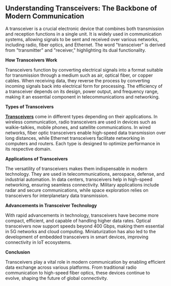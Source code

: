 ## Understanding Transceivers: The Backbone of Modern Communication

A transceiver is a crucial electronic device that combines both transmission and reception functions in a single unit. It is widely used in communication systems, allowing signals to be sent and received over various networks, including radio, fiber optics, and Ethernet. The word "transceiver" is derived from "transmitter" and "receiver," highlighting its dual functionality.

**How Transceivers Work**

Transceivers function by converting electrical signals into a format suitable for transmission through a medium such as air, optical fiber, or copper cables. When receiving data, they reverse the process by converting incoming signals back into electrical form for processing. The efficiency of a transceiver depends on its design, power output, and frequency range, making it an essential component in telecommunications and networking.

**Types of Transceivers**

[**Transceivers**](https://www.newtownspares.com/) come in different types depending on their applications. In wireless communication, radio transceivers are used in devices such as walkie-talkies, mobile phones, and satellite communications. In wired networks, fiber optic transceivers enable high-speed data transmission over long distances, while Ethernet transceivers facilitate networking in computers and routers. Each type is designed to optimize performance in its respective domain.

**Applications of Transceivers**

The versatility of transceivers makes them indispensable in modern technology. They are used in telecommunications, aerospace, defense, and industrial automation. In data centers, transceivers help in high-speed networking, ensuring seamless connectivity. Military applications include radar and secure communications, while space exploration relies on transceivers for interplanetary data transmission.

**Advancements in Transceiver Technology**

With rapid advancements in technology, transceivers have become more compact, efficient, and capable of handling higher data rates. Optical transceivers now support speeds beyond 400 Gbps, making them essential in 5G networks and cloud computing. Miniaturization has also led to the development of embedded transceivers in smart devices, improving connectivity in IoT ecosystems.

**Conclusion**

Transceivers play a vital role in modern communication by enabling efficient data exchange across various platforms. From traditional radio communication to high-speed fiber optics, these devices continue to evolve, shaping the future of global connectivity.
